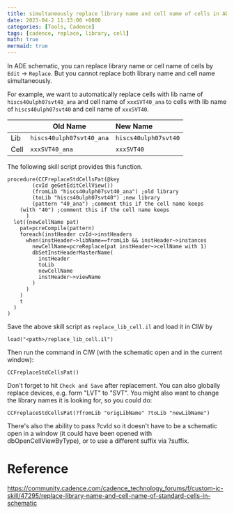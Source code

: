 ```yaml
---
title: simultaneously replace library name and cell name of cells in ADE schematic
date: 2023-04-2 11:33:00 +0800
categories: [Tools, Cadence]
tags: [cadence, replace, library, cell]
math: true
mermaid: true
---
```


In ADE schematic, you can replace library name or cell name of cells by `Edit` -> `Replace`. But you cannot replace both library name and cell name simultaneously.

For example, we want to automatically replace cells with lib name of `hiscs40ulph07svt40_ana` and cell name of `xxxSVT40_ana` to cells with lib name of `hiscs40ulph07svt40` and cell name of `xxxSVT40`.

|         | Old Name       | New Name          |
|---------|-----------|:--------------|
| Lib     | `hiscs40ulph07svt40_ana` | `hiscs40ulph07svt40` |
| Cell    | `xxxSVT40_ana`  | `xxxSVT40`  |

The following skill script provides this function.

```skill
procedure(CCFreplaceStdCellsPat(@key 
        (cvId geGetEditCellView()) 
        (fromLib "hiscs40ulph07svt40_ana") ;old library
        (toLib "hiscs40ulph07svt40") ;new library
        (pattern "40_ana") ;comment this if the cell name keeps
	(with "40") ;comment this if the cell name keeps
      )
  let((newCellName pat)
    pat=pcreCompile(pattern)
    foreach(instHeader cvId~>instHeaders
      when(instHeader~>libName==fromLib && instHeader~>instances
        newCellName=pcreReplace(pat instHeader~>cellName with 1)
        dbSetInstHeaderMasterName(
          instHeader
          toLib
          newCellName
          instHeader~>viewName
        )
      )
    )
    t
  )
)
```

Save the above skill script as `replace_lib_cell.il` and load it in CIW by
```
load("<path>/replace_lib_cell.il")
```

Then run the command in CIW (with the schematic open and in the current window):
```
CCFreplaceStdCellsPat()
```

Don't forget to hit `Check and Save` after replacement.
You can also globally replace devices, e.g. form "LVT" to "SVT".
You might also want to change the library names it is looking for, so you could do:
```
CCFreplaceStdCellsPat(?fromLib "origLibName" ?toLib "newLibName")
```

There's also the ability to pass ?cvId so it doesn't have to be a schematic open in a window (it could have been opened with dbOpenCellViewByType), or to use a different suffix via ?suffix.

# Reference

<https://community.cadence.com/cadence_technology_forums/f/custom-ic-skill/47295/replace-library-name-and-cell-name-of-standard-cells-in-schematic>
